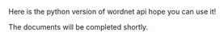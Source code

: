 Here is the python version of wordnet api hope you can use it! 

The documents will be completed shortly. 
